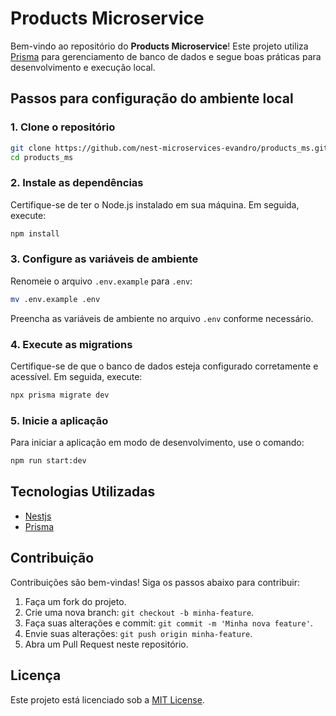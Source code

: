 # Products Microservice

Bem-vindo ao repositório do **Products Microservice**! Este projeto utiliza [Prisma](https://www.prisma.io/) para gerenciamento de banco de dados e segue boas práticas para desenvolvimento e execução local.

## Passos para configuração do ambiente local

### 1. Clone o repositório

```bash
git clone https://github.com/nest-microservices-evandro/products_ms.git
cd products_ms
```

### 2. Instale as dependências

Certifique-se de ter o Node.js instalado em sua máquina. Em seguida, execute:

```bash
npm install
```

### 3. Configure as variáveis de ambiente

Renomeie o arquivo `.env.example` para `.env`:

```bash
mv .env.example .env
```

Preencha as variáveis de ambiente no arquivo `.env` conforme necessário.

### 4. Execute as migrations

Certifique-se de que o banco de dados esteja configurado corretamente e acessível. Em seguida, execute:

```bash
npx prisma migrate dev
```

### 5. Inicie a aplicação

Para iniciar a aplicação em modo de desenvolvimento, use o comando:

```bash
npm run start:dev
```

## Tecnologias Utilizadas

- [Nestjs](https://nestjs.com/)
- [Prisma](https://www.prisma.io/)

## Contribuição

Contribuições são bem-vindas! Siga os passos abaixo para contribuir:

1. Faça um fork do projeto.
2. Crie uma nova branch: `git checkout -b minha-feature`.
3. Faça suas alterações e commit: `git commit -m 'Minha nova feature'`.
4. Envie suas alterações: `git push origin minha-feature`.
5. Abra um Pull Request neste repositório.

## Licença

Este projeto está licenciado sob a [MIT License](./LICENSE).

